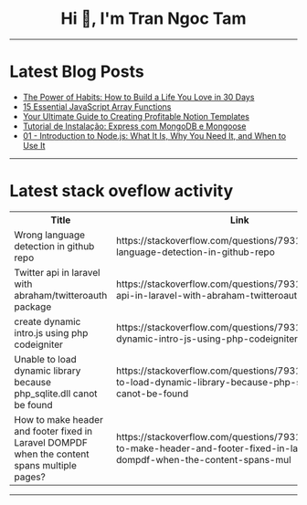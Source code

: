 <h1 align="center">Hi 👋, I'm Tran Ngoc Tam</h1>

---

# Latest Blog Posts 
<!-- BLOG-POST-LIST:START -->
- [The Power of Habits: How to Build a Life You Love in 30 Days](https://dev.to/fashikun_mojoyinoluwa_20e/the-power-of-habits-how-to-build-a-life-you-love-in-30-days-3d37)
- [15 Essential JavaScript Array Functions](https://dev.to/kafeel_ahmad/15-essential-javascript-array-functions-7fm)
- [Your Ultimate Guide to Creating Profitable Notion Templates](https://dev.to/resource_bunk_1077cab07da/your-ultimate-guide-to-creating-profitable-notion-templates-1bef)
- [Tutorial de Instalação: Express com MongoDB e Mongoose](https://dev.to/thaissacarvalho/tutorial-de-instalacao-express-com-mongodb-e-mongoose-7f3)
- [01 - Introduction to Node.js: What It Is, Why You Need It, and When to Use It](https://dev.to/arnav2004/01-introduction-to-nodejs-what-it-is-why-you-need-it-and-when-to-use-it-51ik)
<!-- BLOG-POST-LIST:END -->

---

# Latest stack oveflow activity
<table>
  <tr><th>Title</th><th>Link</th></tr>
  <!-- STACKOVERFLOW:START --><tr><td>Wrong language detection in github repo</td><td>https://stackoverflow.com/questions/79311882/wrong-language-detection-in-github-repo</td></tr><tr><td>Twitter api in laravel with abraham/twitteroauth package</td><td>https://stackoverflow.com/questions/79311794/twitter-api-in-laravel-with-abraham-twitteroauth-package</td></tr><tr><td>create dynamic intro.js using php codeigniter</td><td>https://stackoverflow.com/questions/79311746/create-dynamic-intro-js-using-php-codeigniter</td></tr><tr><td>Unable to load dynamic library because php_sqlite.dll canot be found</td><td>https://stackoverflow.com/questions/79311677/unable-to-load-dynamic-library-because-php-sqlite-dll-canot-be-found</td></tr><tr><td>How to make header and footer fixed in Laravel DOMPDF when the content spans multiple pages?</td><td>https://stackoverflow.com/questions/79311556/how-to-make-header-and-footer-fixed-in-laravel-dompdf-when-the-content-spans-mul</td></tr><!-- STACKOVERFLOW:END -->
</table>

---


